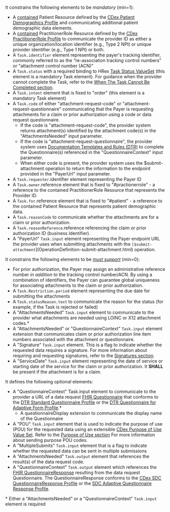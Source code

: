  <!-- StructureDefinition-cdex-task-attachment-request-intro.md -->
 
 It constrains the following elements to be *mandatory* (min=1):
  
  - A [contained](http://hl7.org/fhir/R4/references.html) Patient Resource defined by the [CDex Patient Demographics Profile](StructureDefinition-cdex-patient-demographics.html) and communicating additional patient demographic data elements.
  - A [contained](http://hl7.org/fhir/R4/references.html) PractitionerRole Resource defined by the [CDex PractitionerRole Profile](StructureDefinition-cdex-practitionerrole.html) to communicate the provider ID as either a unique organization/location identifier (e.g., Type 2 NPI) or unique provider identifier (e.g., Type 1 NPI) or both.
  - <span class="bg-success" markdown="1">A `Task.identifier` element representing the payer's tracking identifier, commonly referred to as the “re-association tracking control numbers” or "attachment control number (ACN)"</span><!-- new-content -->
  - A `Task.status` with a required binding to HRex [Task Status ValueSet](http://hl7.org/fhir/us/davinci-hrex/ValueSet-hrex-task-status.html) (this element is a mandatory Task element). For guidance when the provider cannot complete the Task, refer to the [When The Task Cannot Be Completed section](task-based-approach.html#when-the-task-cannot-be-completed).
  - A `Task.intent` element that is fixed to "order" (this element is a mandatory Task element)
  - A `Task.code` of either "attachment-request-code" or "attachment-request-questionnaire"  communicating that the Payer is requesting attachments for a claim or prior authorization using a code or data request questionnaire.
    - If the code is "attachment-request-code", the provider system returns attachment(s) identified by the attachment code(s) in the "AttachmentsNeeded" input parameter.
    - If the code is "attachment-request-questionnaire", the provider system uses [Documentation Templates and Rules (DTR)](https://hl7.org/fhir/us/davinci-dtr/index.html) to complete the Questionnaire(s) referenced in the "QuestionnaireContext" input parameter.
    - When either code is present, the provider system uses the $submit-attachment operation to return the information to the endpoint provided in the "PayerUrl" input parameter.    
  - A `Task.requester`.identifier element representing the Payer ID
  - A `Task.owner`.reference element that is fixed to "\#practionerrole" -  a reference to the contained PractitionerRole Resource that represents the Provider ID.
  - A `Task.for`.reference element that is fixed to "\#patient" - a reference to the contained Patient Resource that represents patient demographic data.
  - A `Task.reasonCode` to communicate whether the attachments are for a claim or prior authorization.
  - A `Task.reasonReference`.reference referencing the claim or prior authorization ID (business Identifier).
  - A "PayerUrl" `Task.input` element representing the Payer endpoint URL the provider uses when submitting attachments with the `[$submit-attachment`](OperationDefinition-submit-attachment.html) operation.
 
  It constrains the following elements to be [*must support*](attachments-conformance.html#cdex-must-support-definition) (min=0):
  - <span class="bg-success" markdown="1">For prior authorization, the Payer may assign an administrative reference number *in addition to* the tracking control number/ACN. By using a combination of identifiers, the Payer can guarantee global uniqueness for associating attachments to the claim or prior authorization.</span><!-- new-content -->
  - A `Task.Restriction.period` element representing the due date for submitting the attachments
  - A `Task.statusReason.text` to communicate the reason for the status (for example, if the Task is rejected or failed)
  - A "AttachmentsNeeded" `Task.input` element to communicate to the provider what attachments are needed using LOINC or X12 attachment codes.*
  - A "AttachmentsNeeded" or "QuestionnaireContext" `Task.input` element extension that communicates claim or prior authorization line item numbers associated with the attachment or questionnaire.
  - A "Signature" `Task.input` element. This is a flag to indicate whether the requested data requires a signature. For more information about requiring and requesting signatures, refer to the [Signatures section](sending-attachments.html#signatures).
  - A "ServiceDate" `Task.input` element representing the date of service or starting date of the service for the claim or prior authorization. It **SHALL** be present if the attachment is for a claim.

  It defines the following *optional* elements:

  - A "QuestionnaireContext" Task.input element to communicate to the provider a URL of a data request [FHIR Questionnaire](http://hl7.org/fhir/questionnaire.html) that conforms to the [DTR Standard Questionnaire Profile](http://hl7.org/fhir/us/davinci-dtr/StructureDefinition/dtr-std-questionnaire) or the [DTR Questionnaire for Adaptive Form Profile](http://hl7.org/fhir/us/davinci-dtr/StructureDefinition/dtr-questionnaire-adapt).*
    - A questionnaireDisplay extension to communicate the display name of the Questionnaire
  - A "POU" `Task.input` element that is used to indicate the purpose of use (POU) for the requested data using an extensible [CDex Purpose of Use Value Set](ValueSet-cdex-POU.html). Refer to the [Purpose of Use section](task-based-approach.html#purpose-of-use) For more information about sending purpose POU codes.
  - A "MultipleSubmits" `Task.input` element that is a flag to indicate whether the requested data can be sent in multiple submissions
  - A "AttachmentsNeeded" `Task.output` element that references the result(s) of the data request code.
  - A "QuestionnaireContext" `Task.output` element which references the [FHIR QuestionnaireResponse](http://hl7.org/fhir/questionnaireresponse.html) resulting from the data request Questionnaire. The QuestionnaireResponse conforms to the [CDex SDC QuestionnaireResponse Profile](StructureDefinition-cdex-sdc-questionnaireresponse.html) or the [SDC Adaptive Questionnaire Response Profile](http://hl7.org/fhir/uv/sdc/StructureDefinition/sdc-questionnaireresponse-adapt).

  \* Either a "AttachmentsNeeded" or a "QuestionnaireContext" `Task.input` element is required